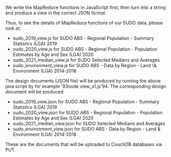 We write the MapReduce functions in JavaScript first, then turn into a string and produce a view in the correct JSON format.

Thus, to see the details of MapReduce functions of our SUDO data, please look at:
- sudo_2019_view.js for SUDO ABS - Regional Population - Summary Statistics (LGA) 2019 
- sudo_2020_view.js for SUDO ABS - Regional Population - Population Estimates by Age and Sex (LGA) 2020
- sudo_2021_median_view.js for SUDO Selected Medians and Averages
- sudo_environment_view.js for SUDO ABS - Data by Region - Land \\& Environment (LGA) 2014-2018

The design documents (JSON file) will be produced by running the above java script by for example \'93node view_s1.js\'94. The corresponding design document will be produced:

- sudo_2019_view.json for SUDO ABS - Regional Population - Summary Statistics (LGA) 2019 
- sudo_2020_view.json for SUDO ABS - Regional Population - Population Estimates by Age and Sex (LGA) 2020
- sudo_2021_median_view.json for SUDO Selected Medians and Averages
- sudo_environment_view.json for SUDO ABS - Data by Region - Land & Environment (LGA) 2014-2018

These are the documents that will be uploaded to CouchDB databases via PUT.
